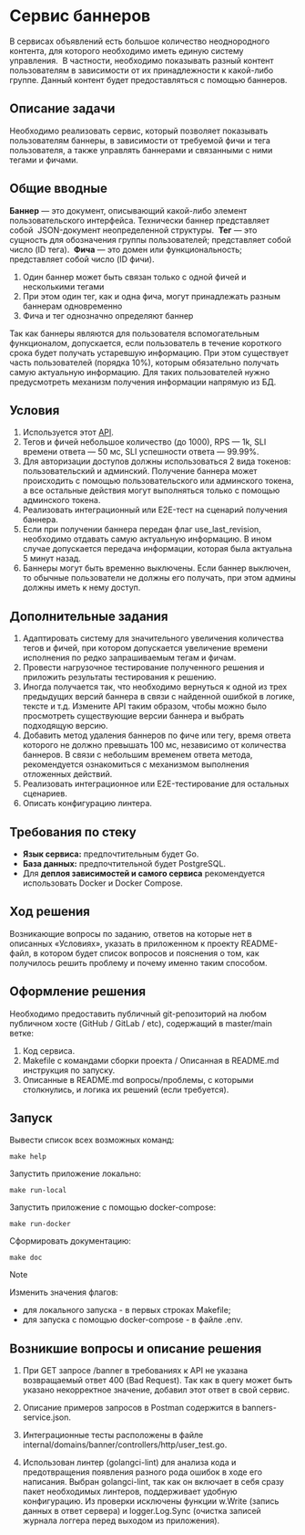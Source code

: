 # Сервис баннеров

В сервисах объявлений есть большое количество неоднородного контента, для которого необходимо иметь единую систему управления.  В частности, необходимо показывать разный контент пользователям в зависимости от их принадлежности к какой-либо группе. Данный контент будет предоставляться с помощью баннеров.

## Описание задачи

Необходимо реализовать сервис, который позволяет показывать пользователям баннеры, в зависимости от требуемой фичи и тега пользователя, а также управлять баннерами и связанными с ними тегами и фичами.

## Общие вводные
**Баннер** — это документ, описывающий какой-либо элемент пользовательского интерфейса. Технически баннер представляет собой  JSON-документ неопределенной структуры. 
**Тег** — это сущность для обозначения группы пользователей; представляет собой число (ID тега). 
**Фича** — это домен или функциональность; представляет собой число (ID фичи).  
1. Один баннер может быть связан только с одной фичей и несколькими тегами
2. При этом один тег, как и одна фича, могут принадлежать разным баннерам одновременно
3. Фича и тег однозначно определяют баннер

Так как баннеры являются для пользователя вспомогательным функционалом, допускается, если пользователь в течение короткого срока будет получать устаревшую информацию.  При этом существует часть пользователей (порядка 10%), которым обязательно получать самую актуальную информацию. Для таких пользователей нужно предусмотреть механизм получения информации напрямую из БД.

## Условия

1. Используется этот [API](https://github.com/pavlegich/banners-service/blob/main/api.yaml).
2. Тегов и фичей небольшое количество (до 1000), RPS — 1k, SLI времени ответа — 50 мс, SLI успешности ответа — 99.99%.
3. Для авторизации доступов должны использоваться 2 вида токенов: пользовательский и админский.  Получение баннера может происходить с помощью пользовательского или админского токена, а все остальные действия могут выполняться только с помощью админского токена.  
4. Реализовать интеграционный или E2E-тест на сценарий получения баннера.
5. Если при получении баннера передан флаг use_last_revision, необходимо отдавать самую актуальную информацию.  В ином случае допускается передача информации, которая была актуальна 5 минут назад.
6. Баннеры могут быть временно выключены. Если баннер выключен, то обычные пользователи не должны его получать, при этом админы должны иметь к нему доступ.

## Дополнительные задания

1. Адаптировать систему для значительного увеличения количества тегов и фичей, при котором допускается увеличение времени исполнения по редко запрашиваемым тегам и фичам.
2. Провести нагрузочное тестирование полученного решения и приложить результаты тестирования к решению.
3. Иногда получается так, что необходимо вернуться к одной из трех предыдущих версий баннера в связи с найденной ошибкой в логике, тексте и т.д.  Измените API таким образом, чтобы можно было просмотреть существующие версии баннера и выбрать подходящую версию.
4. Добавить метод удаления баннеров по фиче или тегу, время ответа которого не должно превышать 100 мс, независимо от количества баннеров.  В связи с небольшим временем ответа метода, рекомендуется ознакомиться с механизмом выполнения отложенных действий.
5. Реализовать интеграционное или E2E-тестирование для остальных сценариев.
6. Описать конфигурацию линтера.

## Требования по стеку

- **Язык сервиса:** предпочтительным будет Go. 
- **База данных:** предпочтительной будет PostgreSQL. 
- Для **деплоя зависимостей и самого сервиса** рекомендуется использовать Docker и Docker Compose.

## Ход решения

Возникающие вопросы по заданию, ответов на которые нет в описанных «Условиях», указать в приложенном к проекту README-файл, в котором будет список вопросов и пояснения о том, как получилось решить проблему и почему именно таким способом.

## Оформление решения

Необходимо предоставить публичный git-репозиторий на любом публичном хосте (GitHub / GitLab / etc), содержащий в master/main ветке:

1. Код сервиса.
2. Makefile c командами сборки проекта / Описанная в README.md инструкция по запуску.
3. Описанные в README.md вопросы/проблемы, с которыми столкнулись, и логика их решений (если требуется).

## Запуск

Вывести список всех возможных команд:

`make help`

Запустить приложение локально:

`make run-local`

Запустить приложение с помощью docker-compose:

`make run-docker`

Сформировать документацию:

`make doc`

> [!NOTE]
> Изменить значения флагов:
> - для локального запуска - в первых строках Makefile;
> - для запуска с помощью docker-compose - в файле .env.

## Возникшие вопросы и описание решения

1. При GET запросе /banner в требованиях к API не указана возвращаемый ответ 400 (Bad Request). Так как в query может быть указано некорректное значение, добавил этот ответ в свой сервис.

2. Описание примеров запросов в Postman содержится в banners-service.json.

3. Интеграционные тесты расположены в файле internal/domains/banner/controllers/http/user_test.go.

4. Использован линтер (golangci-lint) для анализа кода и предотвращения появления разного рода ошибок в ходе его написания. Выбран golangci-lint, так как он включает в себя сразу пакет необходимых линтеров, поддерживает удобную конфигурацию. Из проверки исключены функции w.Write (запись данных в ответ сервера) и logger.Log.Sync (очистка записей журнала логгера перед выходом из приложения).


